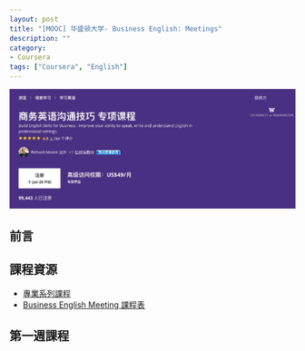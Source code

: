 ```yaml
---
layout: post
title: "[MOOC] 华盛顿大学- Business English: Meetings"
description: ""
category: 
- Coursera
tags: ["Coursera", "English"]
---
```


![image-20220128133546790](../images/2021/image-20220128133546790.png)

## 前言



## 課程資源

- [專業系列課程](https://www.coursera.org/specializations/business-english)
- [Business English Meeting 課程表](https://www.coursera.org/learn/business-english-meetings/home/welcome)

## 第一週課程

